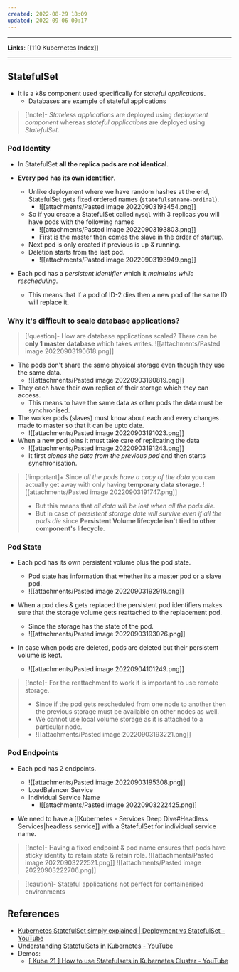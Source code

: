```yaml
---
created: 2022-08-29 18:09
updated: 2022-09-06 00:17
---
```

---
**Links**: [[110 Kubernetes Index]]

---
## StatefulSet
- It is a k8s component used specifically for *stateful applications*.
	- Databases are example of stateful applications

> [!note]- *Stateless applications* are deployed using *deployment component* whereas *stateful applications* are deployed using *StatefulSet*.

### Pod Identity
- In StatefulSet **all the replica pods are not identical**. 
- **Every pod has its own identifier**.
	- Unlike deployment where we have random hashes at the end, StatefulSet gets fixed ordered names (`statefulsetname-ordinal`).
		- ![[attachments/Pasted image 20220903193454.png]]
	- So if you create a StatefulSet called `mysql` with 3 replicas you will have pods with the following names
		- ![[attachments/Pasted image 20220903193803.png]]
		- First is the master then comes the slave in the order of startup.
	- Next pod is only created if previous is up & running.
	- Deletion starts from the last pod.
		- ![[attachments/Pasted image 20220903193949.png]]

- Each pod has a *persistent identifier* which it *maintains while rescheduling*. 
	- This means that if a pod of ID-2 dies then a new pod of the same ID will replace it.

### Why it's difficult to scale database applications?
> [!question]- How are database applications scaled?
> There can be **only 1 master database** which takes writes.
> ![[attachments/Pasted image 20220903190618.png]]

- The pods don't share the same physical storage even though they use the same data.
	- ![[attachments/Pasted image 20220903190819.png]]
- They each have their own replica of their storage which they can access. 
	- This means to have the same data as other pods the data must be synchronised.
- The worker pods (slaves) must know about each and every changes made to master so that it can be upto date.
	- ![[attachments/Pasted image 20220903191023.png]]
- When a new pod joins it must take care of replicating the data
	- ![[attachments/Pasted image 20220903191243.png]]
	- It first *clones the data from the previous pod* and then starts synchronisation.

> [!important]+ Since *all the pods have a copy of the data* you can actually get away with only having **temporary data storage**.
> ![[attachments/Pasted image 20220903191747.png]] 
> - But this means that *all data will be lost when all the pods die*.
> - But in case of *persistent storage date will survive even if all the pods die* since **Persistent Volume lifecycle isn't tied to other component's lifecycle**.

### Pod State
- Each pod has its own persistent volume plus the pod state.
	- Pod state has information that whether its a master pod or a slave pod.
	- ![[attachments/Pasted image 20220903192919.png]]

- When a pod dies & gets replaced the persistent pod identifiers makes sure that the storage volume gets reattached to the replacement pod.
	- Since the storage has the state of the pod.
	- ![[attachments/Pasted image 20220903193026.png]]

- In case when pods are deleted, pods are deleted but their persistent volume is kept.
	- ![[attachments/Pasted image 20220904101249.png]]

> [!note]- For the reattachment to work it is important to use remote storage.
> - Since if the pod gets rescheduled from one node to another then the previous storage must be available on other nodes as well.
> - We cannot use local volume storage as it is attached to a particular node.
> - ![[attachments/Pasted image 20220903193221.png]]

### Pod Endpoints
- Each pod has 2 endpoints.
	- ![[attachments/Pasted image 20220903195308.png]]
	- LoadBalancer Service
	- Individual Service Name
		- ![[attachments/Pasted image 20220903222425.png]]

- We need to have a [[Kubernetes - Services Deep Dive#Headless Services|headless service]] with a StatefulSet for individual service name.

> [!note]- Having a fixed endpoint & pod name ensures that pods have sticky identity to retain state & retain role.
> ![[attachments/Pasted image 20220903222521.png]]
> ![[attachments/Pasted image 20220903222706.png]]

> [!caution]- Stateful applications not perfect for containerised environments

## References
- [Kubernetes StatefulSet simply explained | Deployment vs StatefulSet - YouTube](https://www.youtube.com/watch?v=pPQKAR1pA9U)
- [Understanding StatefulSets in Kubernetes - YouTube](https://www.youtube.com/watch?v=zj6r_EEhv6s)
- Demos:
	- [[ Kube 21 ] How to use Statefulsets in Kubernetes Cluster - YouTube](https://www.youtube.com/watch?v=r_ZEpPTCcPE)